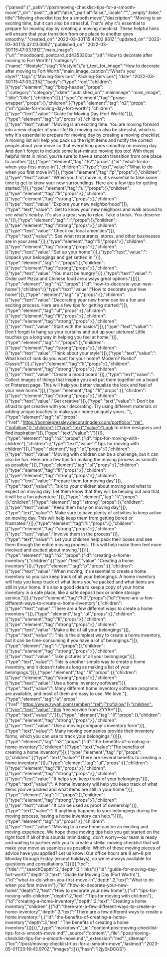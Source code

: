{"parsed":{"_path":"/post/moving-checklist-tips-for-a-smooth-move","_dir":"post","_draft":false,"_partial":false,"_locale":"","_empty":false,"title":"Moving checklist tips for a smooth move!","description":"Moving is an exciting time, but it can also be stressful. That's why it's essential to prepare for moving day by creating a moving checklist. These helpful hints will ensure that your transition from one place to another goes smoothly.","created_on":"2022-03-30T15:47:02.961Z","updated_on":"2022-03-30T15:47:03.009Z","published_on":"2022-03-30T15:47:03.191Z","main_image":{"url":"moodboard_postcard_dd435330ba","alt":"How to decorate after moving to Fort Worth"},"category":{"name":"lifestyle","slug":"lifestyle"},"alt_text_for_image":"How to decorate after moving to Fort Worth","main_image_caption":"What's your style?","tags":["Moving-Services","Packing-Services"],"date":"2022-03-30T15:47:03.235Z","body":{"type":"root","children":[{"type":"element","tag":"blog-header","props":{":category":"category",":date":"published_on",":mainimage":"main_image",":title":"title"},"children":[]},{"type":"element","tag":"prose-wrapper","props":{},"children":[{"type":"element","tag":"h2","props":{"id":"guide-for-moving-day-fort-worth"},"children":[{"type":"text","value":"Guide for Moving Day (Fort Worth)"}]},{"type":"element","tag":"p","props":{},"children":[{"type":"text","value":"Moving is an exciting time. You are moving forward into a new chapter of your life! But moving can also be stressful, which is why it's essential to prepare for moving day by creating a moving checklist. A moving list will help you pack up the right items and notify the correct people about your move so that everything goes smoothly on moving day. And don't forget to include some last-minute moving tips too! With these helpful hints in mind, you're sure to have a smooth transition from one place to another."}]},{"type":"element","tag":"h2","props":{"id":"what-to-do-when-you-first-move-in"},"children":[{"type":"text","value":"What to do when you first move in"}]},{"type":"element","tag":"p","props":{},"children":[{"type":"text","value":"When you first move in, it's essential to take some time to get to know your new surroundings. Here are a few tips for getting started:"}]},{"type":"element","tag":"ul","props":{},"children":[{"type":"element","tag":"li","props":{},"children":[{"type":"element","tag":"strong","props":{},"children":[{"type":"text","value":"Explore your new neighborhood"}]},{"type":"text","value":": Get to know your new neighbors and walk around to see what's nearby. It's also a great way to relax. Take a break. You deserve it."}]},{"type":"element","tag":"li","props":{},"children":[{"type":"element","tag":"strong","props":{},"children":[{"type":"text","value":"Check out local amenities"}]},{"type":"text","value":": See what restaurants, stores, and other businesses are in your area."}]},{"type":"element","tag":"li","props":{},"children":[{"type":"element","tag":"strong","props":{},"children":[{"type":"text","value":"Set up your home"}]},{"type":"text","value":": Unpack your belongings and get settled in."}]},{"type":"element","tag":"li","props":{},"children":[{"type":"element","tag":"strong","props":{},"children":[{"type":"text","value":"You must be hungry"}]},{"type":"text","value":": Order out! Pizza and Chinese food are always great options."}]}]},{"type":"element","tag":"h2","props":{"id":"how-to-decorate-your-new-home"},"children":[{"type":"text","value":"How to decorate your new home"}]},{"type":"element","tag":"p","props":{},"children":[{"type":"text","value":"Decorating your new home can be a fun and exciting process. Here are a few tips for getting started:"}]},{"type":"element","tag":"ul","props":{},"children":[{"type":"element","tag":"li","props":{},"children":[{"type":"element","tag":"strong","props":{},"children":[{"type":"text","value":"Start with the basics"}]},{"type":"text","value":": Don't forget to hang up your curtains and put up your pictures! Little touches go a long way in helping you feel at home."}]},{"type":"element","tag":"li","props":{},"children":[{"type":"element","tag":"strong","props":{},"children":[{"type":"text","value":"Think about your style"}]},{"type":"text","value":": What kind of look do you want for your home? Modern? Rustic? Classic?"}]},{"type":"element","tag":"li","props":{},"children":[{"type":"element","tag":"strong","props":{},"children":[{"type":"text","value":"Create a mood board"}]},{"type":"text","value":": Collect images of things that inspire you and put them together on a board or Pinterest page. This will help you better visualize the look and feel of your new home."}]},{"type":"element","tag":"li","props":{},"children":[{"type":"element","tag":"strong","props":{},"children":[{"type":"text","value":"Get creative"}]},{"type":"text","value":": Don't be afraid to get creative with your decorating. Try using different materials or adding unique touches to make your home uniquely yours. "},{"type":"element","tag":"a","props":{"href":"https://bonniepressley.decoratingden.com/portfolio/","rel":["nofollow"]},"children":[{"type":"text","value":"Look to other designers and find inspiration"}]},{"type":"text","value":"."}]}]},{"type":"element","tag":"h2","props":{"id":"tips-for-moving-with-children"},"children":[{"type":"text","value":"Tips for moving with children"}]},{"type":"element","tag":"p","props":{},"children":[{"type":"text","value":"Moving with children can be a challenge, but it can also be fun. Here are a few tips for making the moving process as smooth as possible:"}]},{"type":"element","tag":"ul","props":{},"children":[{"type":"element","tag":"li","props":{},"children":[{"type":"element","tag":"strong","props":{},"children":[{"type":"text","value":"Prepare them for moving day"}]},{"type":"text","value":": Talk to your children about moving and what to expect on moving day. Let them know that they will be helping out and that it will be a fun adventure."}]},{"type":"element","tag":"li","props":{},"children":[{"type":"element","tag":"strong","props":{},"children":[{"type":"text","value":"Keep them busy on moving day"}]},{"type":"text","value":": Make sure to have plenty of activities to keep active on moving day. This will help keep them from getting bored or frustrated."}]},{"type":"element","tag":"li","props":{},"children":[{"type":"element","tag":"strong","props":{},"children":[{"type":"text","value":"Involve them in the process"}]},{"type":"text","value":": Let your children help pack their boxes and see them through the entire moving process. This will help make them feel more involved and excited about moving."}]}]},{"type":"element","tag":"h2","props":{"id":"creating-a-home-inventory"},"children":[{"type":"text","value":"Creating a home inventory"}]},{"type":"element","tag":"p","props":{},"children":[{"type":"text","value":"When moving, it's essential to create a home inventory so you can keep track of all your belongings. A home inventory will help you keep track of what items you've packed and what items are still in your home. It's also a good idea to keep a copy of your home inventory in a safe place, like a safe deposit box or online storage service."}]},{"type":"element","tag":"h3","props":{"id":"there-are-a-few-different-ways-to-create-a-home-inventory"},"children":[{"type":"text","value":"There are a few different ways to create a home inventory:"}]},{"type":"element","tag":"ul","props":{},"children":[{"type":"element","tag":"li","props":{},"children":[{"type":"element","tag":"strong","props":{},"children":[{"type":"text","value":"Make a list of all your belongings"}]},{"type":"text","value":": This is the simplest way to create a home inventory, but it can be time-consuming if you have a lot of belongings."}]},{"type":"element","tag":"li","props":{},"children":[{"type":"element","tag":"strong","props":{},"children":[{"type":"text","value":"Take pictures of all your belongings"}]},{"type":"text","value":": This is another simple way to create a home inventory, and it doesn't take as long as making a list of your belongings."}]},{"type":"element","tag":"li","props":{},"children":[{"type":"element","tag":"strong","props":{},"children":[{"type":"text","value":"Use a home inventory software"}]},{"type":"text","value":": Many different home inventory software programs are available, and most of them are easy to use. We love "},{"type":"element","tag":"a","props":{"href":"https://www.zyyah.com/zember/","rel":["nofollow"]},"children":[{"type":"text","value":"this free service from ZYYAH"}]},{"type":"text","value":"."}]},{"type":"element","tag":"li","props":{},"children":[{"type":"element","tag":"strong","props":{},"children":[{"type":"text","value":"Use a moving company's inventory form"}]},{"type":"text","value":": Many moving companies provide their inventory forms, which you can use to track your belongings."}]}]},{"type":"element","tag":"h3","props":{"id":"the-benefits-of-creating-a-home-inventory"},"children":[{"type":"text","value":"The benefits of creating a home inventory"}]},{"type":"element","tag":"p","props":{},"children":[{"type":"text","value":"There are several benefits to creating a home inventory:"}]},{"type":"element","tag":"ul","props":{},"children":[{"type":"element","tag":"li","props":{},"children":[{"type":"element","tag":"strong","props":{},"children":[{"type":"text","value":"It helps you keep track of your belongings"}]},{"type":"text","value":": A home inventory will help you keep track of what items you've packed and what items are still in your home."}]},{"type":"element","tag":"li","props":{},"children":[{"type":"element","tag":"strong","props":{},"children":[{"type":"text","value":"It can be used as proof of ownership"}]},{"type":"text","value":": If anything happens to your belongings during the moving process, having a home inventory can help."}]}]},{"type":"element","tag":"p","props":{},"children":[{"type":"text","value":"Moving to a new home can be an exciting and moving experience. We hope these moving tips help you get started on the right foot! If all of this sounds intimidating, don't worry—our team is ready and waiting to partner with you to create a stellar moving checklist that will make your move as seamless as possible. Which of these moving pieces of advice have you applied? Let us know! Our office hours are 8 am–8 pm Monday through Friday (except holidays), so we're always available for questions and consultations."}]}]}],"toc":{"title":"","searchDepth":2,"depth":2,"links":[{"id":"guide-for-moving-day-fort-worth","depth":2,"text":"Guide for Moving Day (Fort Worth)"},{"id":"what-to-do-when-you-first-move-in","depth":2,"text":"What to do when you first move in"},{"id":"how-to-decorate-your-new-home","depth":2,"text":"How to decorate your new home"},{"id":"tips-for-moving-with-children","depth":2,"text":"Tips for moving with children"},{"id":"creating-a-home-inventory","depth":2,"text":"Creating a home inventory","children":[{"id":"there-are-a-few-different-ways-to-create-a-home-inventory","depth":3,"text":"There are a few different ways to create a home inventory:"},{"id":"the-benefits-of-creating-a-home-inventory","depth":3,"text":"The benefits of creating a home inventory"}]}]}},"_type":"markdown","_id":"content:post:moving-checklist-tips-for-a-smooth-move.md","_source":"content","_file":"post/moving-checklist-tips-for-a-smooth-move.md","_extension":"md","_sitemap":{"loc":"/post/moving-checklist-tips-for-a-smooth-move","lastmod":"2023-05-01T20:16:43.970Z","images":[]}},"hash":"l2jy0kDCGS"}